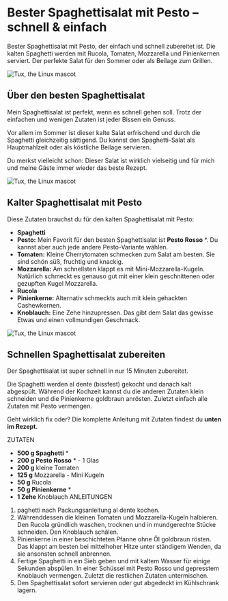 # Bester Spaghettisalat mit Pesto – schnell & einfach

Bester Spaghettisalat mit Pesto, der einfach und schnell zubereitet ist. 
Die kalten Spaghetti werden mit Rucola, Tomaten, Mozzarella und 
Pinienkernen serviert. Der perfekte Salat für den Sommer oder als Beilage 
zum Grillen.


 ![Tux, the Linux 
mascot](https://www.cuisini-blog.de/wp-content/uploads/2023/05/bester-spaghettisalat-mit-pesto-schnell-und-einfach-15.jpg 
) 


## Über den besten Spaghettisalat
Mein Spaghettisalat ist perfekt, wenn es schnell gehen soll. Trotz der 
einfachen und wenigen Zutaten ist jeder Bissen ein Genuss.

Vor allem im Sommer ist dieser kalte Salat erfrischend und durch die 
Spaghetti gleichzeitig sättigend. Du kannst den Spaghetti-Salat als 
Hauptmahlzeit oder als köstliche Beilage servieren.

Du merkst vielleicht schon: Dieser Salat ist wirklich vielseitig und für 
mich und meine Gäste immer wieder das beste Rezept.



 ![Tux, the Linux 
mascot](https://www.cuisini-blog.de/wp-content/uploads/2023/05/bester-spaghettisalat-mit-pesto-schnell-und-einfach-4.jpg) 


 ## Kalter Spaghettisalat mit Pesto

Diese Zutaten brauchst du für den kalten Spaghettisalat mit Pesto:

* **Spaghetti**
* **Pesto:** Mein Favorit für den besten Spaghettisalat ist  **Pesto 
Rosso** *. Du kannst aber auch jede andere Pesto-Variante wählen.
* **Tomaten:** Kleine Cherrytomaten schmecken zum Salat am besten. Sie 
sind schön süß, fruchtig und knackig.
* **Mozzarella:** Am schnellsten klappt es mit Mini-Mozzarella-Kugeln. 
Natürlich schmeckt es genauso gut mit einer klein geschnittenen oder 
gezupften Kugel Mozzarella.
* **Rucola**
* **Pinienkerne:** Alternativ schmeckts auch mit klein gehackten 
Cashewkernen.
* **Knoblauch:** Eine Zehe hinzupressen. Das gibt dem Salat das gewisse 
Etwas und einen vollmundigen Geschmack.


 ![Tux, the Linux 
mascot](https://www.cuisini-blog.de/wp-content/uploads/2023/05/bester-spaghettisalat-mit-pesto-schnell-und-einfach-17.jpg) 


 ## Schnellen Spaghettisalat zubereiten


 Der Spaghettisalat ist super schnell in nur 15 Minuten zubereitet.

Die Spaghetti werden al dente (bissfest) gekocht und danach kalt 
abgespült. Während der Kochzeit kannst du die anderen Zutaten klein 
schneiden und die Pinienkerne goldbraun anrösten. Zuletzt einfach alle 
Zutaten mit Pesto vermengen.

Geht wirklich fix oder? Die komplette Anleitung mit Zutaten findest du 
**unten im Rezept.**


ZUTATEN
 
* **500 g Spaghetti** *
* **200 g Pesto Rosso** * - 1 Glas
* **200 g** kleine Tomaten
* **125 g** Mozzarella - Mini Kugeln
* **50 g** Rucola
* **50 g Pinienkerne** *
* **1 Zehe** Knoblauch
ANLEITUNGEN
 
 1. paghetti nach Packungsanleitung al dente kochen.
2. Währenddessen die kleinen Tomaten und Mozzarella-Kugeln halbieren. Den 
Rucola gründlich waschen, trocknen und in mundgerechte Stücke schneiden. 
Den Knoblauch schälen.
3. Pinienkerne in einer beschichteten Pfanne ohne Öl goldbraun rösten. Das 
klappt am besten bei mittelhoher Hitze unter ständigem Wenden, da sie 
ansonsten schnell anbrennen.
4. Fertige Spaghetti in ein Sieb geben und mit kaltem Wasser für einige 
Sekunden abspülen. In einer Schüssel mit Pesto Rosso und gepresstem 
Knoblauch vermengen. Zuletzt die restlichen Zutaten untermischen.
5. Den Spaghettisalat sofort servieren oder gut abgedeckt im Kühlschrank 
lagern.
